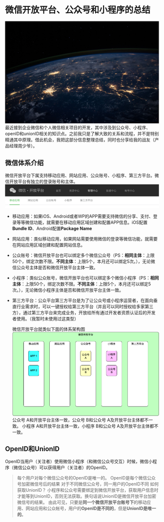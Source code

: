 # 微信开放平台、公众号和小程序的总结
![header-pic](header-pic.jpg)
最近接到企业微信和个人微信相关项目的开发，其中涉及到公众号、小程序、openID和unionID相关的知识点。之前我只是了解大致的关系和流程，并不是特别精通其中原理。借此机会，我把这部分信息整理总结，同时也分享给我的战友（产品经理周少爷）。

## 微信体系介绍
微信开放平台下属支持移动应用、网站应用、公众账号、小程序、第三方平台。微信开放平台有独立的登录账号和主体。
![界面截图](界面截图.png)

* 移动应用：如果iOS、Android或者WP的APP需要支持微信的分享、支付、登录等等微信功能，就需要在移动应用区域创建和配置APP信息。iOS配置**Bundle ID**、Android配置**Package Name**

* 网站应用：类似移动应用，如果网站需要使用微信的登录等微信功能，就需要在网站应用区域创建和配置网站信息。

* 公众账号：微信开放平台也可以绑定多个微信公众号（PS：**相同主体**：上限50个，绑定次数不限。**不同主体**：上限5个，本月还可以绑定5次。），无论微信公众号主体是否和微信开放平台主体一致。

* 小程序：类似公众账号，微信开放平台也可以绑定多个微信小程序（PS：**相同主体**：上限50个，绑定次数不限。**不同主体**：上限5个，本月还可以绑定5次。），无论微信小程序主体是否和微信开放平台主体一致。

* 第三方平台：公众平台第三方平台是为了让公众号或小程序运营者，在面向垂直行业需求时，可以一键授权给第三方平台（并且可以同时授权给多家第三方），通过第三方平台来完成业务，开放给所有通过开发者资质认证后的开发者使用。（我暂时未使用过这类型）

  

  微信开放平台就类似下面的体系架构图
  ![微信体系架构图](微信体系架构图.png)
  公众号 A和开放平台主体一致，公众号 B和公众号 A及开放平台主体都不一致。
  小程序 A和开放平台主体一致，小程序 B和公众号 A及开放平台主体都不一致。
## OpenID和UnionID
OpenID当用户（关注者）使用微信小程序（和微信公众号交互）时候，微信小程序（微信公众号）可以获得用户（关注者）的OpenID。
> 每个用户对每个微信公众号的OpenID是唯一的。
> OpenID是每个微信公众号加密微信号后的结果
> 对于不同微信公众号，同一用户的OpenID不同
如何获取UnionID？
小程序和公众号需要绑定到微信开放平台，获取用户信息时才能等到UnionID，否则无法获取。换句话说UnionID是微信开放平台加密微信号的结果。
由此可见，只要是**同一个微信开放平台账号下**的移动应用、网站应用和公众帐号，用户的**OpenID是不同的**，但是**UnionID是唯一的**。